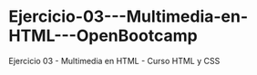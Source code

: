 # Ejercicio-03---Multimedia-en-HTML---OpenBootcamp
Ejercicio 03 - Multimedia en HTML - Curso HTML y CSS
